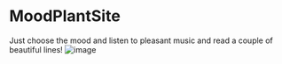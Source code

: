 # MoodPlantSite
Just choose the mood and listen to pleasant music and read a couple of beautiful lines!
![image](https://github.com/user-attachments/assets/ec30b356-e157-4022-bd24-32ececdd25e9)
